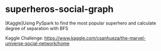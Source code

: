 # superheros-social-graph
[Kaggle]Using PySpark to find the most popular superhero and calculate degree of separation with BFS

Kaggle Challenge: https://www.kaggle.com/csanhueza/the-marvel-universe-social-network/home
